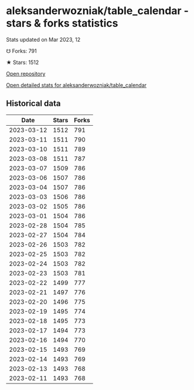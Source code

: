# aleksanderwozniak/table_calendar - stars & forks statistics

Stats updated on Mar 2023, 12

☋ Forks: 791

★ Stars: 1512

[Open repository](https://github.com/aleksanderwozniak/table_calendar)

[Open detailed stats for aleksanderwozniak/table_calendar](https://reviewgithub.com/rep/aleksanderwozniak/table_calendar)

## Historical data
| Date | Stars | Forks |
|------|-------|-------|
| 2023-03-12 | 1512 | 791 | 
| 2023-03-11 | 1511 | 790 | 
| 2023-03-10 | 1511 | 789 | 
| 2023-03-08 | 1511 | 787 | 
| 2023-03-07 | 1509 | 786 | 
| 2023-03-06 | 1507 | 786 | 
| 2023-03-04 | 1507 | 786 | 
| 2023-03-03 | 1506 | 786 | 
| 2023-03-02 | 1505 | 786 | 
| 2023-03-01 | 1504 | 786 | 
| 2023-02-28 | 1504 | 785 | 
| 2023-02-27 | 1504 | 784 | 
| 2023-02-26 | 1503 | 782 | 
| 2023-02-25 | 1503 | 782 | 
| 2023-02-24 | 1503 | 782 | 
| 2023-02-23 | 1503 | 781 | 
| 2023-02-22 | 1499 | 777 | 
| 2023-02-21 | 1497 | 776 | 
| 2023-02-20 | 1496 | 775 | 
| 2023-02-19 | 1495 | 774 | 
| 2023-02-18 | 1495 | 773 | 
| 2023-02-17 | 1494 | 773 | 
| 2023-02-16 | 1494 | 770 | 
| 2023-02-15 | 1493 | 769 | 
| 2023-02-14 | 1493 | 769 | 
| 2023-02-13 | 1493 | 768 | 
| 2023-02-11 | 1493 | 768 | 

